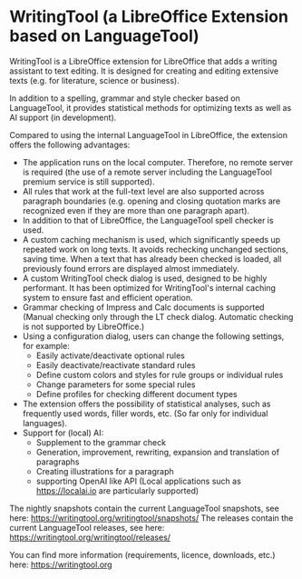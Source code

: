 # WritingTool (a LibreOffice Extension based on LanguageTool) 



WritingTool is a LibreOffice extension for LibreOffice that adds a writing assistant to text editing. It is designed for creating and editing extensive texts (e.g. for literature, science or business).

In addition to a spelling, grammar and style checker based on LanguageTool, it provides statistical methods for optimizing texts as well as AI support (in development).

Compared to using the internal LanguageTool in LibreOffice, the extension offers the following advantages:

* The application runs on the local computer. Therefore, no remote server is required (the use of a remote server including the LanguageTool premium service is still supported).
* All rules that work at the full-text level are also supported across paragraph boundaries (e.g. opening and closing quotation marks are recognized even if they are more than one paragraph apart).
* In addition to that of LibreOffice, the LanguageTool spell checker is used.
* A custom caching mechanism is used, which significantly speeds up repeated work on long texts. It avoids rechecking unchanged sections, saving time. When a text that has already been checked is loaded, all previously found errors are displayed almost immediately.
* A custom WritingTool check dialog is used, designed to be highly performant. It has been optimized for WritingTool's internal caching system to ensure fast and efficient operation.
* Grammar checking of Impress and Calc documents is supported (Manual checking only through the LT check dialog. Automatic checking is not supported by LibreOffice.)
* Using a configuration dialog, users can change the following settings, for example:
  * Easily activate/deactivate optional rules
  * Easily deactivate/reactivate standard rules
  * Define custom colors and styles for rule groups or individual rules
  * Change parameters for some special rules
  * Define profiles for checking different document types
* The extension offers the possibility of statistical analyses, such as frequently used words, filler words, etc. (So far only for individual languages).
* Support for (local) AI:
  * Supplement to the grammar check
  * Generation, improvement, rewriting, expansion and translation of paragraphs
  * Creating illustrations for a paragraph
  * supporting OpenAI like API (Local applications such as https://localai.io are particularly supported)

The nightly snapshots contain the current LanguageTool snapshots, see here: https://writingtool.org/writingtool/snapshots/
The releases contain the current LanguageTool releases, see here: https://writingtool.org/writingtool/releases/

You can find more information (requirements, licence, downloads, etc.) here: https://writingtool.org



